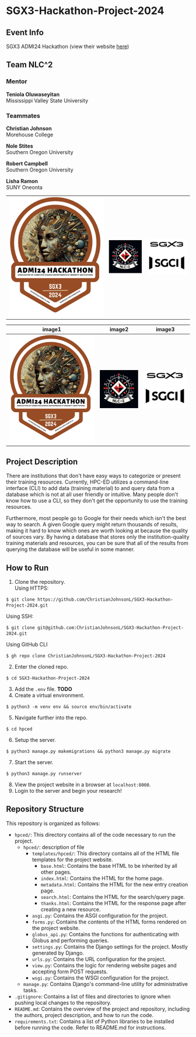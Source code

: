 # SGX3-Hackathon-Project-2024

## Event Info
SGX3 ADMI24 Hackathon (view their website [here](https://hackhpc.github.io/sgx3admi24/))

## Team NLC^2
### Mentor
**Teniola Oluwaseyitan**       
Mississippi Valley State University

### Teammates
**Christian Johnson**     
Morehouse College

**Nole Stites**      
Southern Oregon University

**Robert Campbell**     
Southern Oregon University

**Lisha Ramon**     
SUNY Oneonta

|  |  |  | 
|-|-|-|
| ![](images/hackathon_logo.png) | ![](images/team_logo.png) | ![](images/sgx3_logo.png) |
     
| image1 | image2 | image3 | 
|--------|--------|--------|
| ![](images/hackathon_logo.png) | ![](images/team_logo.png) | ![](images/sgx3_logo.png) |

## Project Description
There are institutions that don't have easy ways to categorize or present their training resources. Currently, HPC-ED utilizes a command-line interface (CLI) to add data (training material) to and query data from a database which is not at all user friendly or intuitive. Many people don't know how to use a CLI, so they don't get the opportunity to use the training resources.

Furthermore, most people go to Google for their needs which isn't the best way to search. A given Google query might return thousands of results, making it hard to know which ones are worth looking at because the quality of sources vary. By having a database that stores only the institution-quality training materials and resources, you can be sure that all of the results from querying the database will be useful in some manner.

## How to Run
1. Clone the repository.   
Using HTTPS:
```
$ git clone https://github.com/ChristianJohnsonL/SGX3-Hackathon-Project-2024.git
```
Using SSH:
```
$ git clone git@github.com:ChristianJohnsonL/SGX3-Hackathon-Project-2024.git
```
Using GitHub CLI
```
$ gh repo clone ChristianJohnsonL/SGX3-Hackathon-Project-2024
```
2. Enter the cloned repo.
```
$ cd SGX3-Hackathon-Project-2024
```
3. Add the `.env` file. **TODO**
4. Create a virtual environment.
```
$ python3 -m venv env && source env/bin/activate
```
5. Navigate further into the repo.
```
$ cd hpced
```
6. Setup the server.
```
$ python3 manage.py makemigrations && python3 manage.py migrate
```
7. Start the server.
```
$ python3 manage.py runserver
```
8. View the project website in a browser at `localhost:8000`.
9. Login to the server and begin your research!

## Repository Structure

This repository is organized as follows:

- `hpced/`: This directory contains all of the code necessary to run the project.
    - `hpced/`: description of file
        - `templates/hpced/`: This directory contains all of the HTML file templates for the project website.
            - `base.html`: Contains the base HTML to be inherited by all other pages.
            - `index.html`: Contains the HTML for the home page.
            - `metadata.html`: Contains the HTML for the new entry creation page.
            - `search.html`: Contains the HTML for the search/query page.
            - `thanks.html`: Contains the HTML for the response page after creating a new resource.
        - `asgi.py`: Contains the ASGI configuration for the project.
        - `forms.py`: Contains the contents of the HTML forms rendered on the project website.
        - `globus_api.py`: Contains the functions for authenticating with Globus and performing queries.
        - `settings.py`: Contains the Django settings for the project. Mostly generated by Django.
        - `urls.py`: Contains the URL configuration for the project.
        - `view.py`: Contains the logic for rendering website pages and accepting form POST requests.
        - `wsgi.py`: Contains the WSGI configuration for the project.
    - `manage.py`: Contains Django's command-line utility for administrative tasks.
- `.gitignore`: Contains a list of files and directories to ignore when pushing local changes to the repository.
- `README.md`: Contains the overview of the project and repository, including the authors, project description, and how to run the code.
- `requirements.txt`: Contains a list of Python libraries to be installed before running the code. Refer to README.md for instructions.
